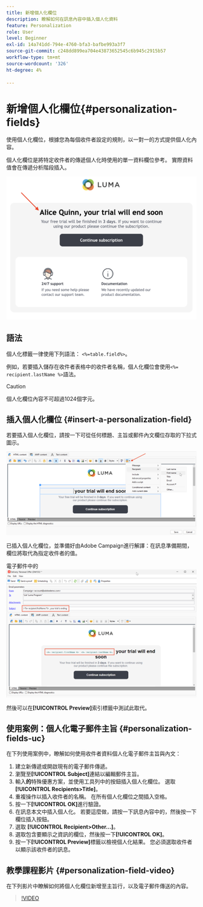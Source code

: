 ```yaml
---
title: 新增個人化欄位
description: 瞭解如何在訊息內容中插入個人化資料
feature: Personalization
role: User
level: Beginner
exl-id: 14a741dd-794e-4760-bfa3-bafbe993a3f7
source-git-commit: c248dd899ea704e43873652545c6b945c2915b57
workflow-type: tm+mt
source-wordcount: '326'
ht-degree: 4%

---
```


# 新增個人化欄位{#personalization-fields}

使用個人化欄位，根據您為每個收件者設定的規則，以一對一的方式提供個人化內容。

個人化欄位是將特定收件者的傳遞個人化時使用的單一資料欄位參考。 實際資料值會在傳遞分析階段插入。

![訊息個人化範例](assets/perso-name-sample.png)

## 語法

個人化標籤一律使用下列語法： `<%=table.field%>`。

例如，若要插入儲存在收件者表格中的收件者名稱，個人化欄位會使用`<%= recipient.lastName %>`語法。

>[!CAUTION]
>
>個人化欄位內容不可超過1024個字元。

## 插入個人化欄位 {#insert-a-personalization-field}

若要插入個人化欄位，請按一下可從任何標題、主旨或郵件內文欄位存取的下拉式圖示。

![插入個人化欄位](assets/perso-field-insert.png)

已插入個人化欄位，並準備好由Adobe Campaign進行解譯：在訊息準備期間，欄位將取代為指定收件者的值。

電子郵件中的![個人化欄位](assets/perso-fields-in-msg.png)

然後可以在&#x200B;**[!UICONTROL Preview]**&#x200B;索引標籤中測試此取代。

<!--Learn more about message preview in [this page]().-->

## 使用案例：個人化電子郵件主旨 {#personalization-fields-uc}

在下列使用案例中，瞭解如何使用收件者資料個人化電子郵件主旨與內文：

1. 建立新傳遞或開啟現有的電子郵件傳遞。
1. 瀏覽至&#x200B;**[!UICONTROL Subject]**&#x200B;連結以編輯郵件主旨。
1. 輸入&#x200B;**的**&#x200B;特殊優惠方案，並使用工具列中的按鈕插入個人化欄位。 選取 **[!UICONTROL Recipients>Title]**。
1. 重複操作以插入收件者的名稱。 在所有個人化欄位之間插入空格。
1. 按一下&#x200B;**[!UICONTROL OK]**&#x200B;進行驗證。
1. 在訊息本文中插入個人化。 若要這麼做，請按一下訊息內容中的，然後按一下欄位插入按鈕。
1. 選取 **[!UICONTROL Recipient>Other...]**。
1. 選取包含要顯示之資訊的欄位，然後按一下&#x200B;**[!UICONTROL OK]**。
1. 按一下&#x200B;**[!UICONTROL Preview]**&#x200B;標籤以檢視個人化結果。 您必須選取收件者以顯示該收件者的訊息。



## 教學課程影片 {#personalization-field-video}

在下列影片中瞭解如何將個人化欄位新增至主旨行，以及電子郵件傳送的內容。

>[!VIDEO](https://video.tv.adobe.com/v/24925?quality=12)
